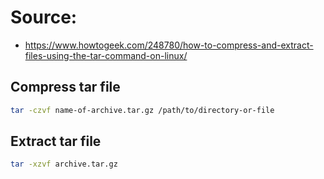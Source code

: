 # Source:
- https://www.howtogeek.com/248780/how-to-compress-and-extract-files-using-the-tar-command-on-linux/

## Compress tar file
```bash
tar -czvf name-of-archive.tar.gz /path/to/directory-or-file
```

## Extract tar file
```bash
tar -xzvf archive.tar.gz
```
